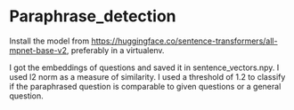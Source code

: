 # Paraphrase_detection
Install the model from https://huggingface.co/sentence-transformers/all-mpnet-base-v2,
preferably in a virtualenv.

I got the embeddings of questions and saved it in sentence_vectors.npy.
I used l2 norm as a measure of similarity.
I used a threshold of 1.2 to classify if the paraphrased question is comparable to given questions or a general question.

